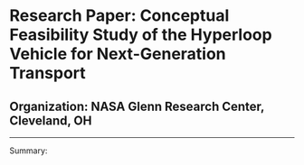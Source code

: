 # Research Paper: Conceptual Feasibility Study of the Hyperloop Vehicle for Next-Generation Transport

## Organization: NASA Glenn Research Center, Cleveland, OH

---

Summary: 
